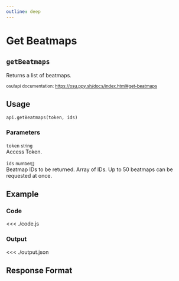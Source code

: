 ```yaml
---
outline: deep
---
```


# Get Beatmaps <Badge type="info" text="GET"/>

## `getBeatmaps`

Returns a list of beatmaps.

<small>osu!api documentation: https://osu.ppy.sh/docs/index.html#get-beatmaps</small>

## Usage

`api.getBeatmaps(token, ids)`

### Parameters

`token` <small>string</small><br>
Access Token.

`ids` <small>number[]</small><br>
Beatmap IDs to be returned. Array of IDs. Up to 50 beatmaps can be requested at once.

## Example

### Code
<<< ./code.js

### Output
<<< ./output.json

## Response Format

<!--@include: ./response.md-->
